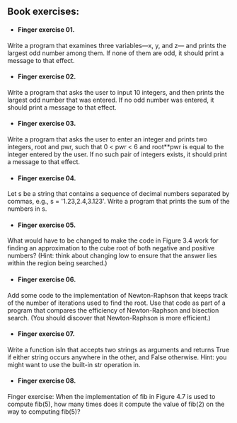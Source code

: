 ## Book exercises:

* #### Finger exercise 01.
Write a program that examines three variables—x, y, and z—
and prints the largest odd number among them. If none of them are odd, it
should print a message to that effect.

* #### Finger exercise 02.
Write a program that asks the user to input 10 integers, and
then prints the largest odd number that was entered. If no odd number was
entered, it should print a message to that effect.

* #### Finger exercise 03.
Write a program that asks the user to enter an integer and
prints two integers, root and pwr, such that 0 < pwr < 6 and root**pwr is equal
to the integer entered by the user. If no such pair of integers exists, it should
print a message to that effect.

* #### Finger exercise 04.
Let s be a string that contains a sequence of decimal numbers
separated by commas, e.g., s = '1.23,2.4,3.123'. Write a program that prints
the sum of the numbers in s.

* #### Finger exercise 05.
What would have to be changed to make the code in Figure 3.4 work for 
finding an approximation to the cube root of both negative and positive numbers? 
(Hint: think about changing low to ensure that the answer lies within the region being searched.)

* #### Finger exercise 06.
Add some code to the implementation of Newton-Raphson that keeps track of the number of iterations used to find the root. Use that code as part of a program that compares the efficiency of Newton-Raphson and bisection search. (You should discover that Newton-Raphson is more efficient.)

* #### Finger exercise 07.
Write a function isIn that accepts two strings as arguments and returns True if either string occurs anywhere in the other, and False otherwise. Hint: you might want to use the built-in str operation in.

* #### Finger exercise 08.
Finger exercise: When the implementation of fib in Figure 4.7 is used to compute fib(5), how many times does it compute the value of fib(2) on the way to computing fib(5)?